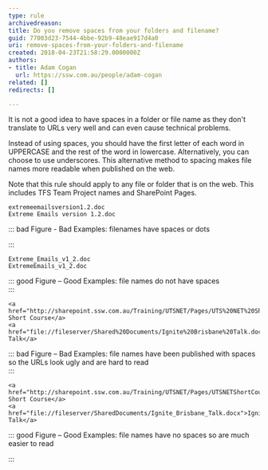 ```yaml
---
type: rule
archivedreason: 
title: Do you remove spaces from your folders and filename?
guid: 77003d23-7544-4bbe-92b9-48eae917d4a0
uri: remove-spaces-from-your-folders-and-filename
created: 2018-04-23T21:58:29.0000000Z
authors:
- title: Adam Cogan
  url: https://ssw.com.au/people/adam-cogan
related: []
redirects: []

---
```


It is not a good idea to have spaces in a folder or file name as they don't translate to URLs very well and can even cause technical problems.

Instead of using spaces, you should have the first letter of each word in UPPERCASE and the rest of the word in lowercase. Alternatively, you can choose to use underscores. This alternative method to spacing makes file names more readable when published on the web.

<!--endintro-->

Note that this rule should apply to any file or folder that is on the web. This includes TFS Team Project names and SharePoint Pages.



```
extremeemailsversion1.2.doc
Extreme Emails version 1.2.doc
```




::: bad
Figure - Bad Examples: filenames have spaces or dots 

:::



```
Extreme_Emails_v1_2.doc
ExtremeEmails_v1_2.doc
```




::: good
Figure – Good Examples: file names do not have spaces  
:::



```
<a href="http://sharepoint.ssw.com.au/Training/UTSNET/Pages/UTS%20NET%20Short%20Course.aspx">UTS Short Course</a>
<a href="file://fileserver/Shared%20Documents/Ignite%20Brisbane%20Talk.docx">Ignite Talk</a>
```




::: bad
Figure – Bad Examples: file names have been published with spaces so the URLs look ugly and are hard to read  
:::



```
<a href="http://sharepoint.ssw.com.au/Training/UTSNET/Pages/UTSNETShortCourse.aspx">UTS Short Course</a>
<a href="file://fileserver/SharedDocuments/Ignite_Brisbane_Talk.docx">Ignite Talk</a>
```




::: good
Figure – Good Examples: file names have no spaces so are much easier to read

:::
